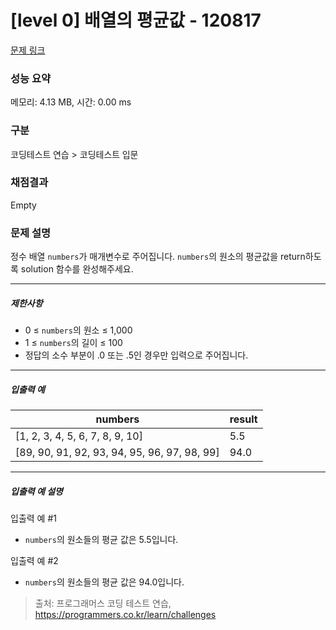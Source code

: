 # [level 0] 배열의 평균값 - 120817 

[문제 링크](https://school.programmers.co.kr/learn/courses/30/lessons/120817?language=go) 

### 성능 요약

메모리: 4.13 MB, 시간: 0.00 ms

### 구분

코딩테스트 연습 > 코딩테스트 입문

### 채점결과

Empty

### 문제 설명

<p>정수 배열 <code>numbers</code>가 매개변수로 주어집니다. <code>numbers</code>의 원소의 평균값을 return하도록 solution 함수를 완성해주세요.</p>

<hr>

<h5>제한사항</h5>

<ul>
<li>0 ≤ <code>numbers</code>의 원소 ≤ 1,000</li>
<li>1 ≤ <code>numbers</code>의 길이 ≤ 100</li>
<li>정답의 소수 부분이 .0 또는 .5인 경우만 입력으로 주어집니다. </li>
</ul>

<hr>

<h5>입출력 예</h5>
<table class="table">
        <thead><tr>
<th>numbers</th>
<th>result</th>
</tr>
</thead>
        <tbody><tr>
<td>[1, 2, 3, 4, 5, 6, 7, 8, 9, 10]</td>
<td>5.5</td>
</tr>
<tr>
<td>[89, 90, 91, 92, 93, 94, 95, 96, 97, 98, 99]</td>
<td>94.0</td>
</tr>
</tbody>
      </table>
<hr>

<h5>입출력 예 설명</h5>

<p>입출력 예 #1</p>

<ul>
<li><code>numbers</code>의 원소들의 평균 값은 5.5입니다.</li>
</ul>

<p>입출력 예 #2</p>

<ul>
<li><code>numbers</code>의 원소들의 평균 값은 94.0입니다.</li>
</ul>


> 출처: 프로그래머스 코딩 테스트 연습, https://programmers.co.kr/learn/challenges
